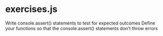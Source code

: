 # exercises.js
Write console.assert() statements to test for expected outcomes
Define your functions so that the console.assert() statements don't throw errors
